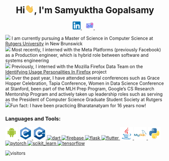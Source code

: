 <!--
*** Thanks for checking out my README code. If you have a suggestion that would make this better 
*** or have any software development/ data science related opportunities for me do reach out! I would love to hear from you.
*** Thanks again!:D
-->

<h1 align="center">Hi<img src="https://github.com/samyukthagopalsamy/samyukthagopalsamy/blob/master/Hi.gif" width="29px">, I'm Samyuktha Gopalsamy</h1>

<p align='center'>
  <a href="https://www.linkedin.com/in/samyukthagopalsamy/" target="_blank" rel="noopener noreferrer">
    <img width="25" src="https://github.com/samyukthagopalsamy/samyukthagopalsamy/blob/master/linkedin.svg">
  </a>&nbsp;&nbsp;
 
  <a href="mailto:samyuktha.gopalsamy@rutgers.edu" target="_blank" rel="noopener noreferrer">
    <img width="25" src="https://github.com/samyukthagopalsamy/samyukthagopalsamy/blob/master/message.svg">
  </a>&nbsp;&nbsp;
</p>

<img src="https://media.giphy.com/media/VgCDAzcKvsR6OM0uWg/giphy.gif" width="29px"> I am currently pursuing a Master of Science in Computer Science at [Rutgers University](https://www.rutgers.edu/) in New Brunswick <br/>
<img src="https://media.giphy.com/media/QXPqYpSyBIMjBTtBbl/giphy.gif" width="29px"> Most recently, I interned with the Meta Platforms (previously Facebook) as a Production engineer, which is hybrid role between software and systems engineering<br/>
<img src="https://media.giphy.com/media/QXPqYpSyBIMjBTtBbl/giphy.gif" width="29px"> Previously, I interned with the Mozilla Firefox Data Team on the [Identifying Usage Personalities In Firefox](http://samyukthagopalsamy.wordpress.com/) project<br/>
<img src="https://media.giphy.com/media/pzrC181f1kPXeaHV1W/giphy.gif" width="24px"> Over the past year, I have attended several conferences such as Grace Hopper Celebration, Tapia Conference, Women in Data Science Conference at Stanford, been part of the MLH Prep Program, Google’s CS Research Mentorship Program and actively taken up leadership roles such as serving as the President of Computer Science Graduate Student Society at Rutgers <br/>
 <img src="https://media.giphy.com/media/eNvmqeYXm4gSHC4195/giphy.gif" width="22px">Fun fact: I have been practicing Bharatanatyam for 16 years now!<br/> 
<h3 align="left">Languages and Tools:</h3>

<p align="left"> <a href="https://developer.android.com" target="_blank"> <img src="https://raw.githubusercontent.com/devicons/devicon/master/icons/android/android-original-wordmark.svg" alt="android" width="40" height="40"/> </a> <a href="https://www.cprogramming.com/" target="_blank"> <img src="https://raw.githubusercontent.com/devicons/devicon/master/icons/c/c-original.svg" alt="c" width="40" height="40"/> </a> <a href="https://www.w3schools.com/cpp/" target="_blank"> <img src="https://raw.githubusercontent.com/devicons/devicon/master/icons/cplusplus/cplusplus-original.svg" alt="cplusplus" width="40" height="40"/> </a> <a href="https://dart.dev" target="_blank"> <img src="https://www.vectorlogo.zone/logos/dartlang/dartlang-icon.svg" alt="dart" width="40" height="40"/> </a> <a href="https://firebase.google.com/" target="_blank"> <img src="https://www.vectorlogo.zone/logos/firebase/firebase-icon.svg" alt="firebase" width="40" height="40"/> </a> <a href="https://flask.palletsprojects.com/" target="_blank"> <img src="https://www.vectorlogo.zone/logos/pocoo_flask/pocoo_flask-icon.svg" alt="flask" width="40" height="40"/> </a> <a href="https://flutter.dev" target="_blank"> <img src="https://www.vectorlogo.zone/logos/flutterio/flutterio-icon.svg" alt="flutter" width="40" height="40"/> </a> <a href="https://www.java.com" target="_blank"> <img src="https://raw.githubusercontent.com/devicons/devicon/master/icons/java/java-original.svg" alt="java" width="40" height="40"/> </a> <a href="https://www.mysql.com/" target="_blank"> <img src="https://raw.githubusercontent.com/devicons/devicon/master/icons/mysql/mysql-original-wordmark.svg" alt="mysql" width="40" height="40"/> </a> <a href="https://www.python.org" target="_blank"> <img src="https://raw.githubusercontent.com/devicons/devicon/master/icons/python/python-original.svg" alt="python" width="40" height="40"/> </a> <a href="https://pytorch.org/" target="_blank"> <img src="https://www.vectorlogo.zone/logos/pytorch/pytorch-icon.svg" alt="pytorch" width="40" height="40"/> </a> <a href="https://scikit-learn.org/" target="_blank"> <img src="https://upload.wikimedia.org/wikipedia/commons/0/05/Scikit_learn_logo_small.svg" alt="scikit_learn" width="40" height="40"/> </a> <a href="https://www.tensorflow.org" target="_blank"> <img src="https://www.vectorlogo.zone/logos/tensorflow/tensorflow-icon.svg" alt="tensorflow" width="40" height="40"/> </a> </p>
<!-- <table>
<tr>
<td valign="top" width="50%">
<img src="https://github-readme-stats.vercel.app/api?username=samyukthagopalsamy&show_icons=true&count_private=true&hide_border=true" align="left" style="width: 100%" />
</td>
<td valign="top" width="50%">
<img src="https://github-readme-stats.vercel.app/api/top-langs/?username=samyukthagopalsamy&hide_border=true&layout=compact" align="left" style="width: 100%" />
</td>
</tr>
</table>   -->

![visitors](https://visitor-badge.glitch.me/badge?page_id=samyukthagopalsamy.samyukthagopalsamy)
